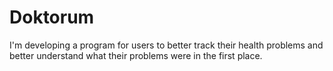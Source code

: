 # Doktorum
I'm developing a program for users to better track their health problems and better understand what their problems were in the first place.
